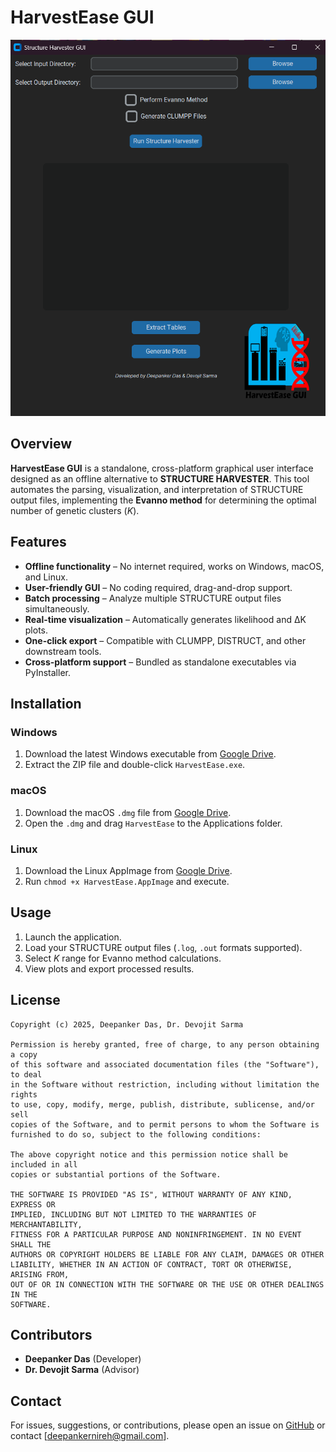 # HarvestEase GUI

![HarvestEase GUI](https://github.com/deepanker95/Structure_harvester_gui/blob/main/Screenshot%202025-03-27%20174420.png)

## Overview
**HarvestEase GUI** is a standalone, cross-platform graphical user interface designed as an offline alternative to **STRUCTURE HARVESTER**. This tool automates the parsing, visualization, and interpretation of STRUCTURE output files, implementing the **Evanno method** for determining the optimal number of genetic clusters (*K*).

## Features
- **Offline functionality** – No internet required, works on Windows, macOS, and Linux.
- **User-friendly GUI** – No coding required, drag-and-drop support.
- **Batch processing** – Analyze multiple STRUCTURE output files simultaneously.
- **Real-time visualization** – Automatically generates likelihood and ΔK plots.
- **One-click export** – Compatible with CLUMPP, DISTRUCT, and other downstream tools.
- **Cross-platform support** – Bundled as standalone executables via PyInstaller.

## Installation
### Windows
1. Download the latest Windows executable from [Google Drive](https://drive.google.com/file/d/1f1zVreuQZfxuWebvic5MqiiiDFqrDQaR/view?usp=sharing).
2. Extract the ZIP file and double-click `HarvestEase.exe`.

### macOS
1. Download the macOS `.dmg` file from [Google Drive](https://drive.google.com/file/d/1qeyeX_UsghTd8a1HzCeVX7DLaLJTKPTj/view?usp=sharing).
2. Open the `.dmg` and drag `HarvestEase` to the Applications folder.

### Linux
1. Download the Linux AppImage from [Google Drive](https://drive.google.com/file/d/1JId-5rqwZ2wgApoht3iyB1KUQDUbMKTj/view?usp=sharing).
2. Run `chmod +x HarvestEase.AppImage` and execute.

## Usage
1. Launch the application.
2. Load your STRUCTURE output files (`.log`, `.out` formats supported).
3. Select *K* range for Evanno method calculations.
4. View plots and export processed results.

## License
```
Copyright (c) 2025, Deepanker Das, Dr. Devojit Sarma

Permission is hereby granted, free of charge, to any person obtaining a copy
of this software and associated documentation files (the "Software"), to deal
in the Software without restriction, including without limitation the rights
to use, copy, modify, merge, publish, distribute, sublicense, and/or sell
copies of the Software, and to permit persons to whom the Software is
furnished to do so, subject to the following conditions:

The above copyright notice and this permission notice shall be included in all
copies or substantial portions of the Software.

THE SOFTWARE IS PROVIDED "AS IS", WITHOUT WARRANTY OF ANY KIND, EXPRESS OR
IMPLIED, INCLUDING BUT NOT LIMITED TO THE WARRANTIES OF MERCHANTABILITY,
FITNESS FOR A PARTICULAR PURPOSE AND NONINFRINGEMENT. IN NO EVENT SHALL THE
AUTHORS OR COPYRIGHT HOLDERS BE LIABLE FOR ANY CLAIM, DAMAGES OR OTHER
LIABILITY, WHETHER IN AN ACTION OF CONTRACT, TORT OR OTHERWISE, ARISING FROM,
OUT OF OR IN CONNECTION WITH THE SOFTWARE OR THE USE OR OTHER DEALINGS IN THE
SOFTWARE.
```

## Contributors
- **Deepanker Das** (Developer)
- **Dr. Devojit Sarma** (Advisor)

## Contact
For issues, suggestions, or contributions, please open an issue on [GitHub](https://github.com/deepanker95/Structure_harvester_gui) or contact [deepankernireh@gmail.com].
